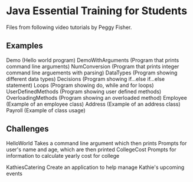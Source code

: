 # Java Essential Training for Students

Files from following video tutorials by Peggy Fisher.

## Examples 

Demo (Hello world program)
DemoWithArguments (Program that prints command line arguments)
NumConversion (Program that prints integer command line arguements with parsing)
DataTypes (Program showing different data types)
Decisions (Program showing if...else if...else statement)
Loops (Program showing do, while and for loops)
UserDefinedMethods (Program showing user defined methods)
OverloadingMethods (Program showing an overloaded method)
Employee (Example of an employee class)
Address (Example of an address class)
Payroll (Example of class usage)

## Challenges

HelloWorld
		Takes a command line argument which then prints
		Prompts for user's name and age, which are then printed
CollegeCost
		Prompts for information to calculate yearly cost for college

KathiesCatering
		Create an application to help manage Kathie's upcoming events
